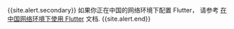 {{site.alert.secondary}}
  如果你正在中国的网络环境下配置 Flutter，
  请参考 [在中国网络环境下使用 Flutter][] 文档.
{{site.alert.end}}

[在中国网络环境下使用 Flutter]: https://flutter.cn/community/china